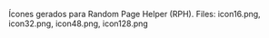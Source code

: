 Ícones gerados para Random Page Helper (RPH). Files: icon16.png, icon32.png, icon48.png, icon128.png